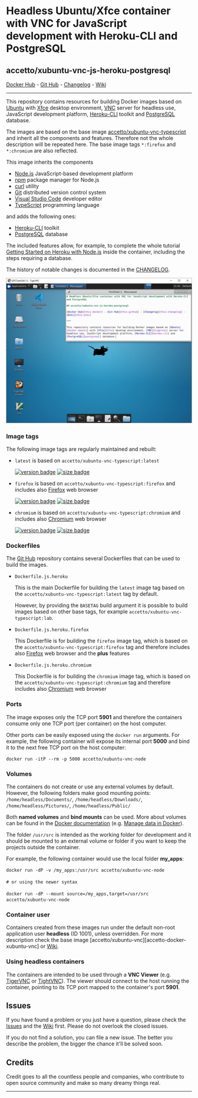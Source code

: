 # Headless Ubuntu/Xfce container with VNC for JavaScript development with Heroku-CLI and PostgreSQL

## accetto/xubuntu-vnc-js-heroku-postgresql

[Docker Hub][this-docker] - [Git Hub][this-github] - [Changelog][this-changelog] - [Wiki][this-wiki]

***

This repository contains resources for building Docker images based on [Ubuntu][docker-ubuntu] with [Xfce][xfce] desktop environment, [VNC][tigervnc] server for headless use, JavaScript development platform, [Heroku-CLI][heroku-cli] toolkit and [PostgreSQL][postgresql] database.

The images are based on the base image [accetto/xubuntu-vnc-typescript][accetto-docker-xubuntu-vnc-typescript] and inherit all the components and features. Therefore not the whole description will be repeated here. The base image tags `*:firefox` and `*:chromium` are also reflected.

This image inherits the components

- [Node.js][nodejs] JavaScript-based development platform
- [npm][npm] package manager for Node.js
- [curl][curl] utility
- [Git][git] distributed version control system
- [Visual Studio Code][vscode] developer editor
- [TypeScript][typescript] programming language

and adds the following ones:

- [Heroku-CLI][heroku-cli] toolkit
- [PostgreSQL][postgresql] database

The included features allow, for example, to complete the whole tutorial [Getting Started on Heroku with Node.js][heroku-getting-started-tutorial] inside the container, including the steps requiring a database.

The history of notable changes is documented in the [CHANGELOG][this-changelog].

![container-screenshot][this-screenshot-container]

### Image tags

The following image tags are regularly maintained and rebuilt:

- `latest` is based on `accetto/xubuntu-vnc-typescript:latest`  

    [![version badge](https://images.microbadger.com/badges/version/accetto/xubuntu-vnc-js-heroku-postgresql:latest.svg)](https://microbadger.com/images/accetto/xubuntu-vnc-js-heroku-postgresql:latest "Get your own version badge on microbadger.com") [![size badge](https://images.microbadger.com/badges/image/accetto/xubuntu-vnc-js-heroku-postgresql:latest.svg)](https://microbadger.com/images/accetto/xubuntu-vnc-js-heroku-postgresql:latest "Get your own image badge on microbadger.com")

- `firefox` is based on `accetto/xubuntu-vnc-typescript:firefox` and includes also [Firefox][firefox] web browser  

    [![version badge](https://images.microbadger.com/badges/version/accetto/xubuntu-vnc-js-heroku-postgresql:firefox.svg)](https://microbadger.com/images/accetto/xubuntu-vnc-js-heroku-postgresql:firefox "Get your own version badge on microbadger.com") [![size badge](https://images.microbadger.com/badges/image/accetto/xubuntu-vnc-js-heroku-postgresql:firefox.svg)](https://microbadger.com/images/accetto/xubuntu-vnc-js-heroku-postgresql:firefox "Get your own image badge on microbadger.com")

- `chromium` is based on `accetto/xubuntu-vnc-typescript:chromium` and includes also [Chromium][chromium] web browser  

    [![version badge](https://images.microbadger.com/badges/version/accetto/xubuntu-vnc-js-heroku-postgresql:chromium.svg)](https://microbadger.com/images/accetto/xubuntu-vnc-js-heroku-postgresql:chromium "Get your own version badge on microbadger.com") [![size badge](https://images.microbadger.com/badges/image/accetto/xubuntu-vnc-js-heroku-postgresql:chromium.svg)](https://microbadger.com/images/accetto/xubuntu-vnc-js-heroku-postgresql:chromium "Get your own image badge on microbadger.com")

### Dockerfiles

The [Git Hub][this-github-xubuntu-vnc-heroku] repository contains several Dockerfiles that can be used to build the images.

- `Dockerfile.js.heroku`  
  
  This is the main Dockerfile for building the `latest` image tag based on the `accetto/xubuntu-vnc-typescript:latest` tag by default.

  However, by providing the `BASETAG` build argument it is possible to build images based on other base tags, for example `accetto/xubuntu-vnc-typescript:lab`.

- `Dockerfile.js.heroku.firefox`  
  
  This Dockerfile is for building the `firefox` image tag, which is based on the `accetto/xubuntu-vnc-typescript:firefox` tag and therefore includes also [Firefox][firefox] web browser and the **plus** features

- `Dockerfile.js.heroku.chromium`  
  
  This Dockerfile is for building the `chromium` image tag, which is based on the `accetto/xubuntu-vnc-typescript:chromium` tag and therefore includes also [Chromium][chromium] web browser

### Ports

The image exposes only the TCP port **5901** and therefore the containers consume only one TCP port (per container) on the host computer.

Other ports can be easily exposed using the `docker run` arguments. For example, the following container will expose its internal port **5000** and bind it to the next free TCP port on the host computer:

```shell
docker run -itP --rm -p 5000 accetto/xubuntu-vnc-node
```

### Volumes

The containers do not create or use any external volumes by default. However, the following folders make good mounting points: `/home/headless/Documents/`, `/home/headless/Downloads/`, `/home/headless/Pictures/`, `/home/headless/Public/`

Both **named volumes** and **bind mounts** can be used. More about volumes can be found in the [Docker documentation][docker-doc] (e.g. [Manage data in Docker][docker-doc-managing-data]).

The folder `/usr/src` is intended as the working folder for development and it should be mounted to an external volume or folder if you want to keep the projects outside the container.

For example, the following container would use the local folder **my_apps**:

```shell
docker run -dP -v /my_apps:/usr/src accetto/xubuntu-vnc-node

# or using the newer syntax

docker run -dP --mount source=/my_apps,target=/usr/src accetto/xubuntu-vnc-node
```

### Container user

Containers created from these images run under the default non-root application user **headless** (ID 1001), unless overridden. For more description check the base image [accetto/xubuntu-vnc][accetto-docker-xubuntu-vnc] or [Wiki][this-wiki].

### Using headless containers

The containers are intended to be used through a **VNC Viewer** (e.g. [TigerVNC][tigervnc] or [TightVNC][tightvnc]). The viewer should connect to the host running the container, pointing to its TCP port mapped to the container's port **5901**.

## Issues

If you have found a problem or you just have a question, please check the [Issues][this-issues] and the [Wiki][this-wiki] first. Please do not overlook the closed issues.

If you do not find a solution, you can file a new issue. The better you describe the problem, the bigger the chance it'll be solved soon.

## Credits

Credit goes to all the countless people and companies, who contribute to open source community and make so many dreamy things real.

***

[this-docker]: https://hub.docker.com/r/accetto/xubuntu-vnc-js-heroku-postgresql
[this-github-xubuntu-vnc-heroku]: https://github.com/accetto/xubuntu-vnc/tree/master/docker/xubuntu-vnc-heroku

[this-github]: https://github.com/accetto/xubuntu-vnc/
[this-changelog]: https://github.com/accetto/xubuntu-vnc/blob/master/CHANGELOG.md
[this-wiki]: https://github.com/accetto/xubuntu-vnc/wiki

[this-issues]: https://github.com/accetto/xubuntu-vnc/issues

[this-screenshot-container]: https://raw.githubusercontent.com/accetto/xubuntu-vnc/master/docker/xubuntu-vnc-heroku/xubuntu-vnc-heroku.jpg

[accetto-docker-xubuntu-vnc-typescript]: https://hub.docker.com/r/accetto/xubuntu-vnc-typescript

[docker-doc]: https://docs.docker.com/
[docker-doc-managing-data]: https://docs.docker.com/storage/

[docker-ubuntu]: https://hub.docker.com/_/ubuntu/
[tigervnc]: http://tigervnc.org
[tightvnc]: http://www.tightvnc.com
[xfce]: http://www.xfce.org

[chromium]: https://www.chromium.org/Home
[curl]: http://manpages.ubuntu.com/manpages/bionic/man1/curl.1.html
[firefox]: https://www.mozilla.org
[git]: https://git-scm.com/
[heroku-cli]: https://devcenter.heroku.com/articles/heroku-cli
[heroku-getting-started-tutorial]: https://devcenter.heroku.com/articles/getting-started-with-nodejs
[nodejs]: https://nodejs.org/en/
[npm]: https://www.npmjs.com/
[postgresql]: https://www.postgresql.org/
[typescript]: https://www.typescriptlang.org/
[vscode]: https://code.visualstudio.com/
